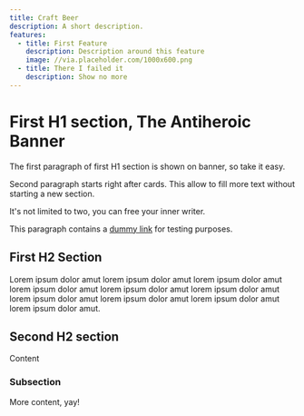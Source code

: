 ```yaml
---
title: Craft Beer
description: A short description.
features:
  - title: First Feature
    description: Description around this feature
    image: //via.placeholder.com/1000x600.png
  - title: There I failed it
    description: Show no more
---
```


# First H1 section, The Antiheroic Banner
The first paragraph of first H1 section is shown on banner, so take it easy.

Second paragraph starts right after cards.
This allow to fill more text without starting a new section.

It's not limited to two, you can free your inner writer.

This paragraph contains a [dummy link](#) for testing purposes.

## First H2 Section

Lorem ipsum dolor amut lorem ipsum dolor amut lorem ipsum dolor amut lorem ipsum dolor amut lorem ipsum dolor amut lorem ipsum dolor amut lorem ipsum dolor amut lorem ipsum dolor amut lorem ipsum dolor amut lorem ipsum dolor amut.

## Second H2 section
Content

### Subsection
More content, yay!
